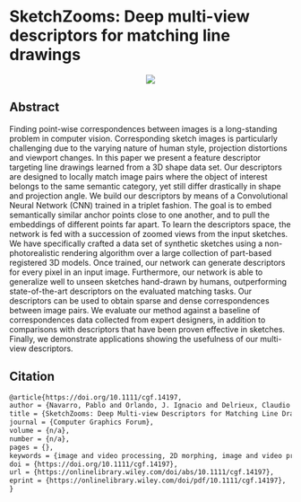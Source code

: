 # SketchZooms: Deep multi-view descriptors for matching line drawings

<p align="center">
  <img src="https://github.com/pablo1n7/SketchZoomsDeep/raw/main/img_readme/teaser.jpg">
</p>


## Abstract
Finding point-wise correspondences between images is a long-standing problem in computer vision. Corresponding sketch images is particularly challenging due to the varying nature of human style, projection distortions and viewport changes. In this paper we present a feature descriptor targeting line drawings learned from a 3D shape data set. Our descriptors are designed to locally match image pairs where the object of interest belongs to the same semantic category, yet still differ drastically in shape and projection angle. We build our descriptors by means of a Convolutional Neural Network (CNN) trained in a triplet fashion. The goal is to embed semantically similar anchor points close to one another, and to pull the embeddings of different points far apart. To learn the descriptors space, the network is fed with a succession of zoomed views from the input sketches. We have specifically crafted a data set of synthetic sketches using a non-photorealistic rendering algorithm over a large collection of part-based registered 3D models. Once trained, our network can generate descriptors for every pixel in an input image. Furthermore, our network is able to generalize well to unseen sketches hand-drawn by humans, outperforming state-of-the-art descriptors on the evaluated matching tasks. Our descriptors can be used to obtain sparse and dense correspondences between image pairs. We evaluate our method against a baseline of correspondences data collected from expert designers, in addition to comparisons with descriptors that have been proven effective in sketches. Finally, we demonstrate applications showing the usefulness of our multi-view descriptors.

## Citation

```Latex
@article{https://doi.org/10.1111/cgf.14197,
author = {Navarro, Pablo and Orlando, J. Ignacio and Delrieux, Claudio and Iarussi, Emmanuel},
title = {SketchZooms: Deep Multi-view Descriptors for Matching Line Drawings},
journal = {Computer Graphics Forum},
volume = {n/a},
number = {n/a},
pages = {},
keywords = {image and video processing, 2D morphing, image and video processing, image databases, image and video processing},
doi = {https://doi.org/10.1111/cgf.14197},
url = {https://onlinelibrary.wiley.com/doi/abs/10.1111/cgf.14197},
eprint = {https://onlinelibrary.wiley.com/doi/pdf/10.1111/cgf.14197},
}

```
